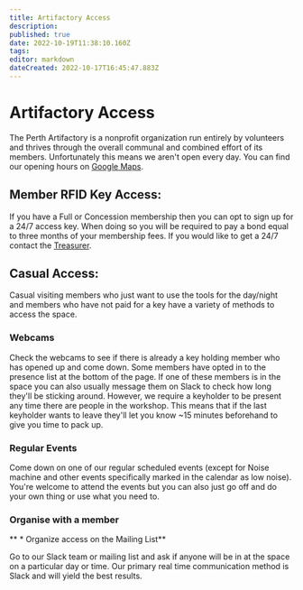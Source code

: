 ```yaml
---
title: Artifactory Access
description: 
published: true
date: 2022-10-19T11:38:10.160Z
tags: 
editor: markdown
dateCreated: 2022-10-17T16:45:47.883Z
---
```


# Artifactory Access

The Perth Artifactory is a nonprofit organization run entirely by volunteers and thrives through the overall communal and combined effort of its members. Unfortunately this means we aren't open every day. You can find our opening hours on [Google Maps](https://g.page/theperthartifactory).

## Member RFID Key Access:

If you have a Full or Concession membership then you can opt to sign up for a 24/7 access key. When doing so you will be required to pay a bond equal to three months of your membership fees. If you would like to get a 24/7 contact the [Treasurer](/mailto/treasurer@artifactory.org.au).

## Casual Access:

Casual visiting members who just want to use the tools for the day/night and members who have not paid for a key have a variety of methods to access the space.

### Webcams

Check the webcams to see if there is already a key holding member who has opened up and come down. Some members have opted in to the presence list at the bottom of the page. If one of these members is in the space you can also usually message them on Slack to check how long they'll be sticking around. However, we require a keyholder to be present any time there are people in the workshop. This means that if the last keyholder wants to leave they'll let you know \~15 minutes beforehand to give you time to pack up.

### Regular Events

Come down on one of our regular scheduled events (except for Noise machine and other events specifically marked in the calendar as low noise). You're welcome to attend the events but you can also just go off and do your own thing or use what you need to.

### Organise with a member

\*\* \* Organize access on the Mailing List\*\*

Go to our Slack team or mailing list and ask if anyone will be in at the space on a particular day or time. Our primary real time communication method is Slack and will yield the best results.
